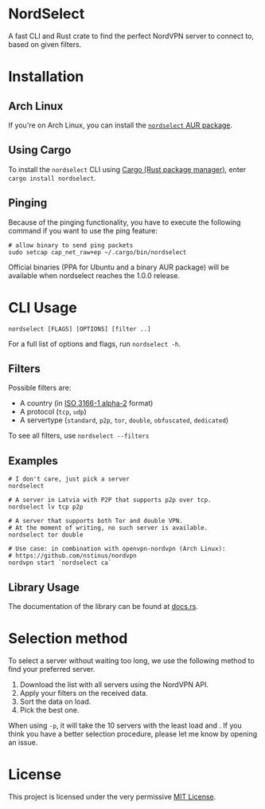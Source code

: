 # NordSelect

A fast CLI and Rust crate to find the perfect NordVPN server to connect to, based on given filters.

# Installation

## Arch Linux

If you're on Arch Linux, you can install the [`nordselect` AUR package](https://aur.archlinux.org/packages/nordselect).

## Using Cargo

To install the `nordselect` CLI using [Cargo (Rust package manager)](https://www.rust-lang.org/en-US/install.html), enter `cargo install nordselect`.

## Pinging

Because of the pinging functionality, you have to execute the following command if you want to use the ping feature:

    # allow binary to send ping packets
    sudo setcap cap_net_raw+ep ~/.cargo/bin/nordselect

Official binaries (PPA for Ubuntu and a binary AUR package) will be available when nordselect reaches the 1.0.0 release.

# CLI Usage

    nordselect [FLAGS] [OPTIONS] [filter ..]

For a full list of options and flags, run `nordselect -h`.

## Filters

Possible filters are:
- A country (in [ISO 3166-1 alpha-2](//en.wikipedia.org/wiki/ISO_3166-1_alpha-2) format)
- A protocol (`tcp`, `udp`)
- A servertype (`standard`, `p2p`, `tor`, `double`, `obfuscated`, `dedicated`)

To see all filters, use `nordselect --filters`

## Examples

    # I don't care, just pick a server
    nordselect
    
    # A server in Latvia with P2P that supports p2p over tcp.
    nordselect lv tcp p2p

    # A server that supports both Tor and double VPN.
    # At the moment of writing, no such server is available.
    nordselect tor double

    # Use case: in combination with openvpn-nordvpn (Arch Linux):
    # https://github.com/nstinus/nordvpn
    nordvpn start `nordselect ca`

## Library Usage

The documentation of the library can be found at [docs.rs](https://docs.rs/nordselect/).

# Selection method

To select a server without waiting too long, we use the following method to find your preferred server.

1. Download the list with all servers using the NordVPN API.
2. Apply your filters on the received data.
3. Sort the data on load.
4. Pick the best one.

When using `-p`, it will take the 10 servers with the least load and .
If you think you have a better selection procedure, please let me know by opening an issue.

# License

This project is licensed under the very permissive [MIT License](https://opensource.org/licenses/MIT).
